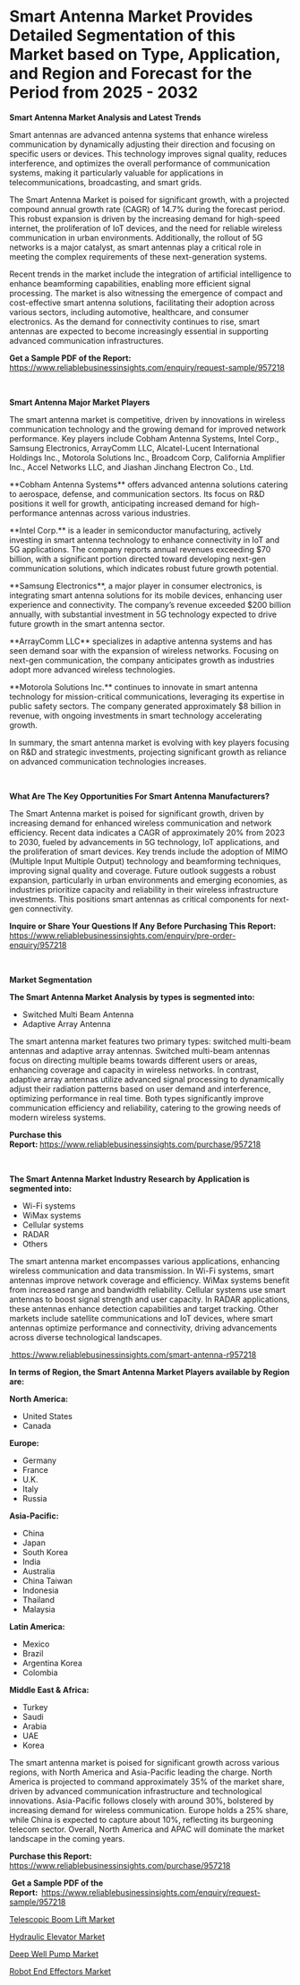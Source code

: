 <p><h1>Smart Antenna Market Provides Detailed Segmentation of this Market based on Type, Application, and Region and Forecast for the Period from 2025 - 2032</h1></p><p><strong>Smart Antenna Market Analysis and Latest Trends</strong></p>
<p><p>Smart antennas are advanced antenna systems that enhance wireless communication by dynamically adjusting their direction and focusing on specific users or devices. This technology improves signal quality, reduces interference, and optimizes the overall performance of communication systems, making it particularly valuable for applications in telecommunications, broadcasting, and smart grids.</p><p>The Smart Antenna Market is poised for significant growth, with a projected compound annual growth rate (CAGR) of 14.7% during the forecast period. This robust expansion is driven by the increasing demand for high-speed internet, the proliferation of IoT devices, and the need for reliable wireless communication in urban environments. Additionally, the rollout of 5G networks is a major catalyst, as smart antennas play a critical role in meeting the complex requirements of these next-generation systems.</p><p>Recent trends in the market include the integration of artificial intelligence to enhance beamforming capabilities, enabling more efficient signal processing. The market is also witnessing the emergence of compact and cost-effective smart antenna solutions, facilitating their adoption across various sectors, including automotive, healthcare, and consumer electronics. As the demand for connectivity continues to rise, smart antennas are expected to become increasingly essential in supporting advanced communication infrastructures.</p></p>
<p><strong>Get a Sample PDF of the Report:&nbsp;</strong> <a href="https://www.reliablebusinessinsights.com/enquiry/request-sample/957218?utm_campaign=75&utm_medium=2&utm_source=Github&utm_content=ia&utm_term=17022025&utm_id=smart-antenna">https://www.reliablebusinessinsights.com/enquiry/request-sample/957218</a></p>
<p>&nbsp;</p>
<p><strong>Smart Antenna Major Market Players</strong></p>
<p><p>The smart antenna market is competitive, driven by innovations in wireless communication technology and the growing demand for improved network performance. Key players include Cobham Antenna Systems, Intel Corp., Samsung Electronics, ArrayComm LLC, Alcatel-Lucent International Holdings Inc., Motorola Solutions Inc., Broadcom Corp, California Amplifier Inc., Accel Networks LLC, and Jiashan Jinchang Electron Co., Ltd.</p><p>**Cobham Antenna Systems** offers advanced antenna solutions catering to aerospace, defense, and communication sectors. Its focus on R&D positions it well for growth, anticipating increased demand for high-performance antennas across various industries. </p><p>**Intel Corp.** is a leader in semiconductor manufacturing, actively investing in smart antenna technology to enhance connectivity in IoT and 5G applications. The company reports annual revenues exceeding $70 billion, with a significant portion directed toward developing next-gen communication solutions, which indicates robust future growth potential.</p><p>**Samsung Electronics**, a major player in consumer electronics, is integrating smart antenna solutions for its mobile devices, enhancing user experience and connectivity. The company’s revenue exceeded $200 billion annually, with substantial investment in 5G technology expected to drive future growth in the smart antenna sector.</p><p>**ArrayComm LLC** specializes in adaptive antenna systems and has seen demand soar with the expansion of wireless networks. Focusing on next-gen communication, the company anticipates growth as industries adopt more advanced wireless technologies.</p><p>**Motorola Solutions Inc.** continues to innovate in smart antenna technology for mission-critical communications, leveraging its expertise in public safety sectors. The company generated approximately $8 billion in revenue, with ongoing investments in smart technology accelerating growth.</p><p>In summary, the smart antenna market is evolving with key players focusing on R&D and strategic investments, projecting significant growth as reliance on advanced communication technologies increases.</p></p>
<p>&nbsp;</p>
<p><strong>What Are The Key Opportunities For Smart Antenna Manufacturers?</strong></p>
<p><p>The Smart Antenna market is poised for significant growth, driven by increasing demand for enhanced wireless communication and network efficiency. Recent data indicates a CAGR of approximately 20% from 2023 to 2030, fueled by advancements in 5G technology, IoT applications, and the proliferation of smart devices. Key trends include the adoption of MIMO (Multiple Input Multiple Output) technology and beamforming techniques, improving signal quality and coverage. Future outlook suggests a robust expansion, particularly in urban environments and emerging economies, as industries prioritize capacity and reliability in their wireless infrastructure investments. This positions smart antennas as critical components for next-gen connectivity.</p></p>
<p><strong>Inquire or Share Your Questions If Any Before Purchasing This Report:</strong> <a href="https://www.reliablebusinessinsights.com/enquiry/pre-order-enquiry/957218?utm_campaign=75&utm_medium=2&utm_source=Github&utm_content=ia&utm_term=17022025&utm_id=smart-antenna">https://www.reliablebusinessinsights.com/enquiry/pre-order-enquiry/957218</a></p>
<p>&nbsp;</p>
<p><strong>Market Segmentation</strong></p>
<p><strong>The Smart Antenna Market Analysis by types is segmented into:</strong></p>
<p><ul><li>Switched Multi Beam Antenna</li><li>Adaptive Array Antenna</li></ul></p>
<p><p>The smart antenna market features two primary types: switched multi-beam antennas and adaptive array antennas. Switched multi-beam antennas focus on directing multiple beams towards different users or areas, enhancing coverage and capacity in wireless networks. In contrast, adaptive array antennas utilize advanced signal processing to dynamically adjust their radiation patterns based on user demand and interference, optimizing performance in real time. Both types significantly improve communication efficiency and reliability, catering to the growing needs of modern wireless systems.</p></p>
<p><strong>Purchase this Report:&nbsp;</strong><a href="https://www.reliablebusinessinsights.com/purchase/957218?utm_campaign=75&utm_medium=2&utm_source=Github&utm_content=ia&utm_term=17022025&utm_id=smart-antenna">https://www.reliablebusinessinsights.com/purchase/957218</a></p>
<p>&nbsp;</p>
<p><strong>The Smart Antenna Market Industry Research by Application is segmented into:</strong></p>
<p><ul><li>Wi-Fi systems</li><li>WiMax systems</li><li>Cellular systems</li><li>RADAR</li><li>Others</li></ul></p>
<p><p>The smart antenna market encompasses various applications, enhancing wireless communication and data transmission. In Wi-Fi systems, smart antennas improve network coverage and efficiency. WiMax systems benefit from increased range and bandwidth reliability. Cellular systems use smart antennas to boost signal strength and user capacity. In RADAR applications, these antennas enhance detection capabilities and target tracking. Other markets include satellite communications and IoT devices, where smart antennas optimize performance and connectivity, driving advancements across diverse technological landscapes.</p></p>
<p><a href="https://www.reliablebusinessinsights.com/smart-antenna-r957218?utm_campaign=75&utm_medium=2&utm_source=Github&utm_content=ia&utm_term=17022025&utm_id=smart-antenna">&nbsp;https://www.reliablebusinessinsights.com/smart-antenna-r957218</a></p>
<p><strong>In terms of Region, the Smart Antenna Market Players available by Region are:</strong></p>
<p>
    <p> <strong> North America: </strong>
        <ul>
            <li>United States</li>
            <li>Canada</li>
        </ul>
        </p> 
    <p> <strong> Europe: </strong>
        <ul>
            <li>Germany</li>
            <li>France</li>
            <li>U.K.</li>
            <li>Italy</li>
            <li>Russia</li>
        </ul>
        </p> 
    <p> <strong> Asia-Pacific: </strong>
        <ul>
            <li>China</li>
            <li>Japan</li>
            <li>South Korea</li>
            <li>India</li>
            <li>Australia</li>
            <li>China Taiwan</li>
            <li>Indonesia</li>
            <li>Thailand</li>
            <li>Malaysia</li>
        </ul>
        </p> 
    <p> <strong> Latin America: </strong>
        <ul>
            <li>Mexico</li>
            <li>Brazil</li>
            <li>Argentina Korea</li>
            <li>Colombia</li>
        </ul>
        </p> 
    <p> <strong> Middle East & Africa: </strong>
        <ul>
            <li>Turkey</li>
            <li>Saudi</li>
            <li>Arabia</li>
            <li>UAE</li>
            <li>Korea</li>
        </ul>
    </p>
    </p>
<p><p>The smart antenna market is poised for significant growth across various regions, with North America and Asia-Pacific leading the charge. North America is projected to command approximately 35% of the market share, driven by advanced communication infrastructure and technological innovations. Asia-Pacific follows closely with around 30%, bolstered by increasing demand for wireless communication. Europe holds a 25% share, while China is expected to capture about 10%, reflecting its burgeoning telecom sector. Overall, North America and APAC will dominate the market landscape in the coming years.</p></p>
<p><strong>Purchase this Report: </strong><a href="https://www.reliablebusinessinsights.com/purchase/957218?utm_campaign=75&utm_medium=2&utm_source=Github&utm_content=ia&utm_term=17022025&utm_id=smart-antenna">https://www.reliablebusinessinsights.com/purchase/957218</a></p>
<p>&nbsp;<strong>Get a Sample PDF of the Report:&nbsp;&nbsp;</strong><a href="https://www.reliablebusinessinsights.com/enquiry/request-sample/957218?utm_campaign=75&utm_medium=2&utm_source=Github&utm_content=ia&utm_term=17022025&utm_id=smart-antenna">https://www.reliablebusinessinsights.com/enquiry/request-sample/957218</a></p>
<p><strong></strong></p>
<p><p><a href="https://github.com/boccalyver5k/Market-Research-Report-List-1/blob/main/telescopic-boom-lift-market.md?utm_campaign=75&utm_medium=2&utm_source=Github&utm_content=ia&utm_term=17022025&utm_id=smart-antenna">Telescopic Boom Lift Market</a></p><p><a href="https://github.com/juniordelafrance/Market-Research-Report-List-5/blob/main/hydraulic-elevator-market.md?utm_campaign=75&utm_medium=2&utm_source=Github&utm_content=ia&utm_term=17022025&utm_id=smart-antenna">Hydraulic Elevator Market</a></p><p><a href="https://github.com/hamremunazm4/Market-Research-Report-List-1/blob/main/deep-well-pump-market.md?utm_campaign=75&utm_medium=2&utm_source=Github&utm_content=ia&utm_term=17022025&utm_id=smart-antenna">Deep Well Pump Market</a></p><p><a href="https://github.com/plawragarile/Market-Research-Report-List-1/blob/main/robot-end-effectors-market.md?utm_campaign=75&utm_medium=2&utm_source=Github&utm_content=ia&utm_term=17022025&utm_id=smart-antenna">Robot End Effectors Market</a></p></p>